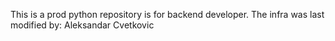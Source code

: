 This is a prod python repository is for backend developer. 
The infra was last modified by: Aleksandar Cvetkovic
